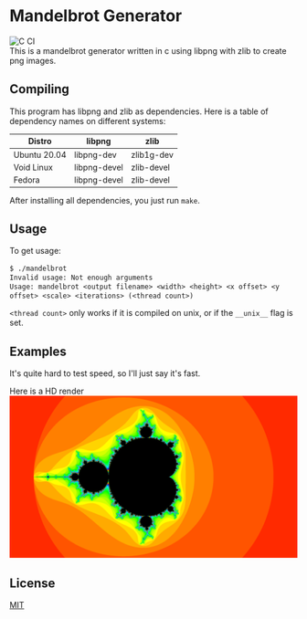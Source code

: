 # Mandelbrot Generator
![C CI](https://github.com/Dko1905/mandelbrot/workflows/C%20CI/badge.svg)<br/>
This is a mandelbrot generator written in c using libpng with zlib to create png images.

## Compiling
This program has libpng and zlib as dependencies. Here is a table of dependency names on different systems:

| Distro       | libpng       | zlib       |
|--------------|--------------|------------|
| Ubuntu 20.04 | libpng-dev   | zlib1g-dev |
| Void Linux   | libpng-devel | zlib-devel |
| Fedora       | libpng-devel | zlib-devel |

After installing all dependencies, you just run `make`.

## Usage
To get usage:
```
$ ./mandelbrot
Invalid usage: Not enough arguments
Usage: mandelbrot <output filename> <width> <height> <x offset> <y offset> <scale> <iterations> (<thread count>)
```
`<thread count>` only works if it is compiled on unix, or if the `__unix__` flag is set.
## Examples
It's quite hard to test speed, so I'll just say it's fast.

Here is a HD render
![image of mandelbrot](doc_image.png)

## License
[MIT](LICENSE)
